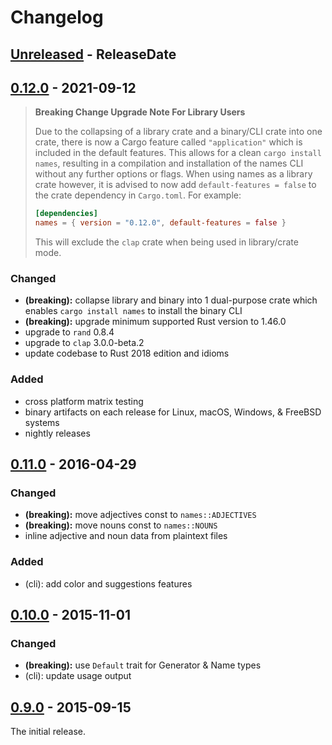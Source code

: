 # Changelog

<!-- next-header -->

## [Unreleased] - ReleaseDate

## [0.12.0] - 2021-09-12

> **Breaking Change Upgrade Note For Library Users**
>
> Due to the collapsing of a library crate and a binary/CLI crate into one
> crate, there is now a Cargo feature called `"application"` which is included
> in the default features. This allows for a clean `cargo install names`,
> resulting in a compilation and installation of the names CLI without any
> further options or flags. When using names as a library crate however, it is
> advised to now add `default-features = false` to the crate dependency in
> `Cargo.toml`. For example:
>
> ```toml
> [dependencies]
> names = { version = "0.12.0", default-features = false }
> ```
>
> This will exclude the `clap` crate when being used in library/crate mode.

### Changed

- **(breaking):** collapse library and binary into 1 dual-purpose crate which
  enables `cargo install names` to install the binary CLI
- **(breaking):** upgrade minimum supported Rust version to 1.46.0
- upgrade to `rand` 0.8.4
- upgrade to `clap` 3.0.0-beta.2
- update codebase to Rust 2018 edition and idioms

### Added

- cross platform matrix testing
- binary artifacts on each release for Linux, macOS, Windows, & FreeBSD systems
- nightly releases

## [0.11.0] - 2016-04-29

### Changed

- **(breaking):** move adjectives const to `names::ADJECTIVES`
- **(breaking):** move nouns const to `names::NOUNS`
- inline adjective and noun data from plaintext files

### Added

- (cli): add color and suggestions features

## [0.10.0] - 2015-11-01

### Changed

- **(breaking):** use `Default` trait for Generator & Name types
- (cli): update usage output

## [0.9.0] - 2015-09-15

The initial release.

<!-- next-url -->

[unreleased]: https://github.com/fnichol/names/compare/v0.12.0...HEAD

[0.12.0]: https://github.com/fnichol/names/compare/v0.11.0...v0.12.0

[0.11.0]: https://github.com/fnichol/names/compare/v0.10.0...v0.11.0
[0.10.0]: https://github.com/fnichol/names/compare/v0.9.0...v0.10.0
[0.9.0]: https://github.com/fnichol/names/compare/f852f53...v0.9.0
